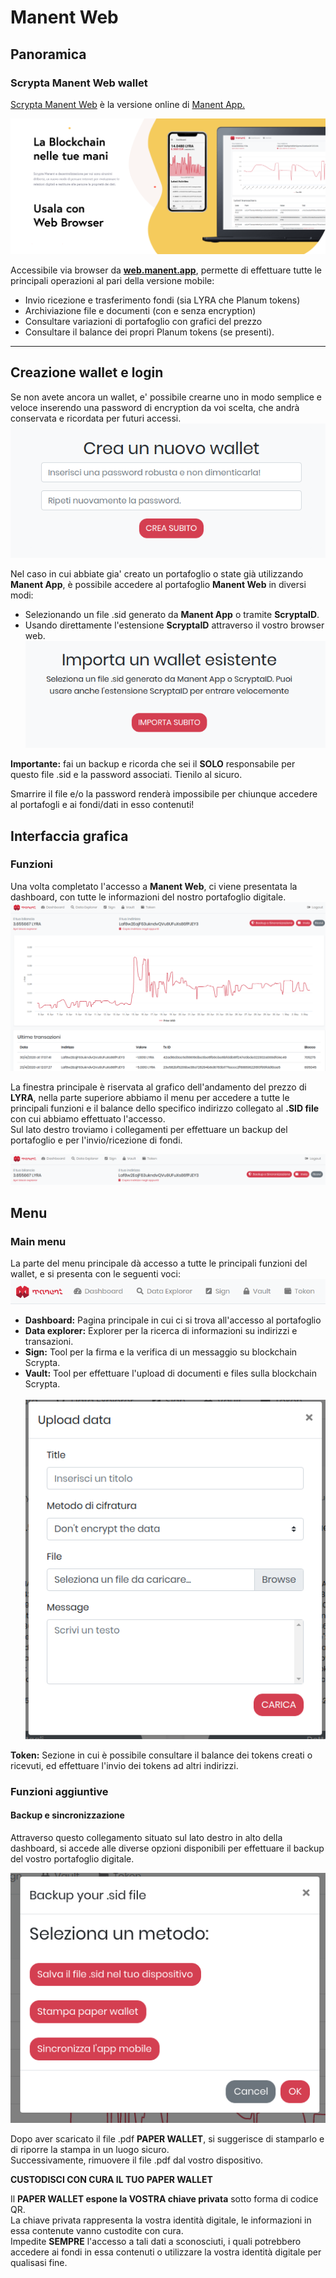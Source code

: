 # Manent Web

## Panoramica

### Scrypta Manent Web wallet

[Scrypta Manent Web](https://web.manent.app/) è la versione online di [Manent App.](../dapps/manent-app.md)

![manent_web](/assets/manent_web/banner_web.png)


Accessibile via browser da [**web.manent.app**](https://web.manent.app/), permette di effettuare tutte le principali operazioni al pari della versione mobile:
- Invio ricezione e trasferimento fondi (sia LYRA che Planum tokens)
- Archiviazione file e documenti (con e senza encryption)
- Consultare variazioni di portafoglio con grafici del prezzo
- Consultare il balance dei propri Planum tokens (se presenti).
***

## Creazione wallet e login

Se non avete ancora un wallet, e' possibile crearne uno in modo semplice e veloce inserendo una password di encryption da voi scelta, che andrà conservata e ricordata per futuri accessi.
![manent_web](/assets/manent_web/create.png)

Nel caso in cui abbiate gia' creato un portafoglio o state già utilizzando **Manent App**, è possibile accedere al portafoglio **Manent Web** in diversi modi:
- Selezionando un file .sid generato da **Manent App** o tramite **ScryptaID**.
- Usando direttamente l'estensione **ScryptaID** attraverso il vostro browser web.
![manent_web](/assets/manent_web/import.png)

**Importante:** fai un backup e ricorda che sei il **SOLO** responsabile per questo file .sid e la password associati. Tienilo al sicuro.

Smarrire il file e/o la password renderà impossibile per chiunque accedere al portafogli e ai fondi/dati in esso contenuti!

## Interfaccia grafica
### Funzioni

Una volta completato l'accesso a **Manent Web**, ci viene presentata la dashboard, con tutte le informazioni del nostro portafoglio digitale.
![manent_web](/assets/manent_web/main.png)

La finestra principale è riservata al grafico dell'andamento del prezzo di **LYRA**, nella parte superiore abbiamo il menu per accedere a tutte le principali funzioni e il balance dello specifico indirizzo collegato al **.SID file** con cui abbiamo effettuato l'accesso.
<br>Sul lato destro troviamo i collegamenti per effettuare un backup del portafoglio e per l'invio/ricezione di fondi.

![manent_web](/assets/manent_web/up_web.png)

## Menu

### Main menu

La parte del menu principale dà accesso a tutte le principali funzioni del wallet, e si presenta con le seguenti voci:
![manent_web](/assets/manent_web/menu.png)

- **Dashboard:** Pagina principale in cui ci si trova all'accesso al portafoglio
- **Data explorer:**  Explorer per la ricerca di informazioni su indirizzi e transazioni.
- **Sign:** Tool per la firma e la verifica di un messaggio su blockchain Scrypta.
- **Vault:** Tool per effettuare l'upload di documenti e files sulla blockchain Scrypta.
<br><br>![manent_web](/assets/manent_web/vault.png)

**Token:** Sezione in cui è possibile consultare il balance dei tokens creati o ricevuti, ed effettuare l'invio dei tokens ad altri indirizzi.

### Funzioni aggiuntive

#### Backup e sincronizzazione
Attraverso questo collegamento situato sul lato destro in alto della dashboard, si accede alle diverse opzioni disponibili per effettuare il backup del vostro portafoglio digitale.

![manent_web](/assets/manent_web/backup.png)

Dopo aver scaricato il file .pdf **PAPER WALLET**, si suggerisce di stamparlo e di riporre la stampa in un luogo sicuro. <br>Successivamente, rimuovere il file .pdf dal vostro dispositivo.

**CUSTODISCI CON CURA IL TUO PAPER WALLET**

Il **PAPER WALLET espone la VOSTRA chiave privata** sotto forma di codice QR. 
<br>La chiave privata rappresenta la vostra identità digitale, le informazioni in essa contenute vanno custodite con cura.
<br>Impedite **SEMPRE** l'accesso a tali dati a sconosciuti, i quali potrebbero accedere ai fondi in essa contenuti o utilizzare la vostra identità digitale per qualisasi fine.